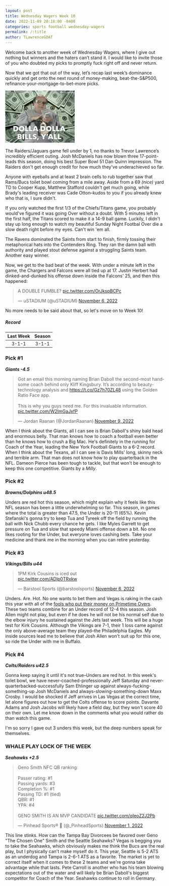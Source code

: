 ```yaml
---
layout: post
title: Wednesday Wagers Week 10
date: 2022-11-09 20:18:00 -0400
categories: sports football wednesday-wagers
permalink: /:title
author: TLawrenceGOAT
---
```

Welcome back to another week of Wednesday Wagers, where I give out nothing but winners and the haters can’t stand it. I would like to invite those of you who doubted my picks to promptly fuck right off and never return.

Now that we got that out of the way, let’s recap last week’s dominance quickly and get onto the next round of money-making, beat-the-S&P500, refinance-your-mortgage-to-bet-more picks.

![cash-money](/assets/images/danny-devito-throwing-cash.gif)

The Raiders/Jaguars game fell under by 1, no thanks to Trevor Lawrence’s incredibly efficient outing. Josh McDaniels has now blown three 17-point-leads this season, doing his best Super Bowl 51 Dan Quinn impression. The Raiders don't get enough credit for how much they've underachieved so far.

Anyone with eyeballs and at least 2 brain cells to rub together saw that Rams/Bucs toilet bowl coming from a mile away. Aside from a 69 *(nice)* yard TD to Cooper Kupp, Matthew Stafford couldn't get much going, while Brady's leading receiver was Cade Otton–kudos to you if you already knew who that is, I sure didn't.

If you only watched the first 1/3 of the Chiefs/Titans game, you probably would've figured it was going Over without a doubt. With 5 minutes left in the first half, the Titans scored to make it a 14-9 ball game. Luckily, I didn't stay up long enough to watch my beautiful Sunday Night Footbal Over die a slow death right before my eyes. Can't win 'em all.

The Ravens dominated the Saints from start to finish, firmly tossing their metaphorical hats into the Contenders Ring. They ran the damn ball with authority and played stout defense against a struggling Saints team. Another easy winner.

Now, we get to the bad beat of the week. With under a minute left in the game, the Chargers and Falcons were all tied up at 17. Justin Herbert had dinked-and-dunked his offense down inside the Falcons' 25, and then this happened:

<blockquote class="twitter-tweet"><p lang="en" dir="ltr">A DOUBLE FUMBLE? <a href="https://t.co/OrJkspBCPc">pic.twitter.com/OrJkspBCPc</a></p>&mdash; uSTADIUM (@uSTADIUM) <a href="https://twitter.com/uSTADIUM/status/1589361081633628160?ref_src=twsrc%5Etfw">November 6, 2022</a></blockquote> <script async src="https://platform.twitter.com/widgets.js" charset="utf-8"></script>

No more needs to be said about that, so let's move on to Week 10!

##### Record

| Last Week | Season |
| :---: | :---: |
| 3-1-1 | 3-1-1 |

### Pick #1

***Giants -4.5***

<blockquote class="twitter-tweet"><p lang="en" dir="ltr">Got an email this morning naming Brian Daboll the second-most handsome coach behind only Kliff Kingsbury. It’s according to beauty-technology analysis and <a href="https://t.co/Gz7h70ZL48">https://t.co/Gz7h70ZL48</a> using the Golden Ratio Face app. <br><br>This is why you guys need me. For this invaluable information. <a href="https://t.co/W2ImGaJxfP">pic.twitter.com/W2ImGaJxfP</a></p>&mdash; Jordan Raanan (@JordanRaanan) <a href="https://twitter.com/JordanRaanan/status/1590340233891315713?ref_src=twsrc%5Etfw">November 9, 2022</a></blockquote> <script async src="https://platform.twitter.com/widgets.js" charset="utf-8"></script>

When I think about the Giants, all I can see is Brian Daboll's shiny bald head and enormous belly. That man knows how to coach a football even better than he knows how to crush a Big Mac. He's definitely in the running for Coach of the Year, leading the New York Football Giants to a 6-2 record. When I think about the Texans, all I can see is Davis Mills' long, skinny neck and terrible arm. That man does not know how to play quarterback in the NFL. Dameon Pierce has been tough to tackle, but that won't be enough to keep this one competitive. Giants by a $Milly$.

### Pick #2

***Browns/Dolphins u48.5***

Unders are red hot this season, which might explain why it feels like this NFL season has been a little underwhelming so far. This season, in games where the total is greater than 47.5, the Under is 20-11 (65%). Kevin Stefanski's gonna try to keep Tua and Tyreek off the field by running the ball with Nick Chubb every chance he gets. I like Myles Garrett to get pressure on Tua and slow that speedy Miami offense down a bit. No one likes rooting for the Under, but everyone loves cashing bets. Take your medicine and thank me in the morning when you can retire yesterday.

### Pick #3

***Vikings/Bills u44***

<blockquote class="twitter-tweet"><p lang="en" dir="ltr">1PM Kirk Cousins is iced out<br> <a href="https://t.co/ADlp0TRxkw">pic.twitter.com/ADlp0TRxkw</a></p>&mdash; Barstool Sports (@barstoolsports) <a href="https://twitter.com/barstoolsports/status/1589406879587106817?ref_src=twsrc%5Etfw">November 6, 2022</a></blockquote> <script async src="https://platform.twitter.com/widgets.js" charset="utf-8"></script>

Unders. Are. Hot. No one wants to bet them and Vegas is raking in the cash this year with all of the [fools who put their money on Primetime Overs](https://tlawrencegoat.github.io/wednesday-wagers-the-return#h-pick-3). These two teams combine for an Under record of 12-4 this season. Josh Allen might not play, but even if he does he will not be his normal self due to the elbow injury he sustained against the Jets last week. This will be a huge test for Kirk Cousins. Although the Vikings are 7-1, their 1 loss came against the only above-average team they played–the Philadelphia Eagles. My inside sources lead me to believe that Josh Allen won't suit up for this one, so ride the Under with me in Buffalo.

### Pick #4

***Colts/Raiders u42.5***

Gonna keep saying it until it's not true–Unders are red hot. In this week's toilet bowl, we have never-coached-professionally Jeff Saturday and never-quarterbacked-successfully Sam Ehlinger up against always-fucking-something-up Josh McDaniels and always-slowing-something-down Maxx Crosby. I would be shocked if Jeff arrives in Las Vegas at the correct time, let alone figures out how to get the Colts offense to score points. Davante Adams and Josh Jacobs will likely have a field day, but they won't score 40 on their own. Let me know down in the comments what you would rather do than watch this game.

I'm so sorry I gave out 3 unders this week, but the deep numbers speak for themselves.

### WHALE PLAY LOCK OF THE WEEK

***Seahawks +2.5***

<blockquote class="twitter-tweet"><p lang="en" dir="ltr">Geno Smith NFC QB ranking: <br><br>Passer rating: #1<br>Passing yards: #3<br>Completion %: #1<br>Passing TD: #1 (tied)<br>QBR: #1<br>YPA: #4<br><br>GENO SMITH IS AN MVP CANDIDATE <a href="https://t.co/qIeoZ2J2Pb">pic.twitter.com/qIeoZ2J2Pb</a></p>&mdash; Pinhead Sports®  (@_PinheadSports) <a href="https://twitter.com/_PinheadSports/status/1587407099579203588?ref_src=twsrc%5Etfw">November 1, 2022</a></blockquote> <script async src="https://platform.twitter.com/widgets.js" charset="utf-8"></script>

This line stinks. How can the Tampa Bay Divorcees be favored over Geno "The Chosen One" Smith and the Seattle Seahawks? Vegas is begging you to take the Seahawks, which obviously makes me think the Bucs are the real play, but I physically can't make myself do it. This year, Seattle is 5-2 ATS as an underdog and Tampa is 2-6-1 ATS as a favorite. The market is yet to correct itself when it comes to these 2 teams and we're gonna take advantage while that lasts. Pete Carroll is another who has his team blowing expectations out of the water and will likely be Brian Daboll's biggest competitor for Coach of the Year. Seahawks continue to roll in Germany.